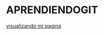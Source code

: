 # APRENDIENDOGIT

<a href= "https://joyumdarwin.github.io/aprendiendogit/"> visualizando mi pagina </a>

